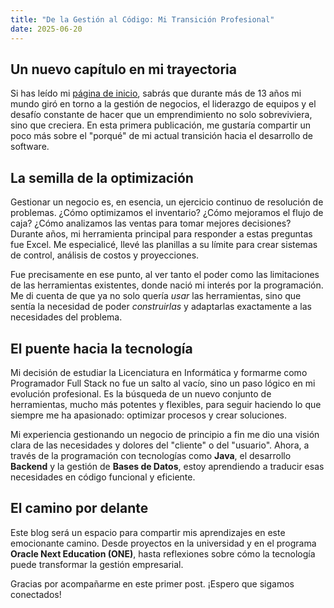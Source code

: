 ```yaml
---
title: "De la Gestión al Código: Mi Transición Profesional"
date: 2025-06-20
---
```


## Un nuevo capítulo en mi trayectoria

Si has leído mi [página de inicio](/), sabrás que durante más de 13 años mi mundo giró en torno a la gestión de negocios, el liderazgo de equipos y el desafío constante de hacer que un emprendimiento no solo sobreviviera, sino que creciera. En esta primera publicación, me gustaría compartir un poco más sobre el "porqué" de mi actual transición hacia el desarrollo de software.

## La semilla de la optimización

Gestionar un negocio es, en esencia, un ejercicio continuo de resolución de problemas. ¿Cómo optimizamos el inventario? ¿Cómo mejoramos el flujo de caja? ¿Cómo analizamos las ventas para tomar mejores decisiones? Durante años, mi herramienta principal para responder a estas preguntas fue Excel. Me especialicé, llevé las planillas a su límite para crear sistemas de control, análisis de costos y proyecciones.

Fue precisamente en ese punto, al ver tanto el poder como las limitaciones de las herramientas existentes, donde nació mi interés por la programación. Me di cuenta de que ya no solo quería *usar* las herramientas, sino que sentía la necesidad de poder *construirlas* y adaptarlas exactamente a las necesidades del problema.

## El puente hacia la tecnología

Mi decisión de estudiar la Licenciatura en Informática y formarme como Programador Full Stack no fue un salto al vacío, sino un paso lógico en mi evolución profesional. Es la búsqueda de un nuevo conjunto de herramientas, mucho más potentes y flexibles, para seguir haciendo lo que siempre me ha apasionado: optimizar procesos y crear soluciones.

Mi experiencia gestionando un negocio de principio a fin me dio una visión clara de las necesidades y dolores del "cliente" o del "usuario". Ahora, a través de la programación con tecnologías como **Java**, el desarrollo **Backend** y la gestión de **Bases de Datos**, estoy aprendiendo a traducir esas necesidades en código funcional y eficiente.

## El camino por delante

Este blog será un espacio para compartir mis aprendizajes en este emocionante camino. Desde proyectos en la universidad y en el programa **Oracle Next Education (ONE)**, hasta reflexiones sobre cómo la tecnología puede transformar la gestión empresarial.

Gracias por acompañarme en este primer post. ¡Espero que sigamos conectados!

